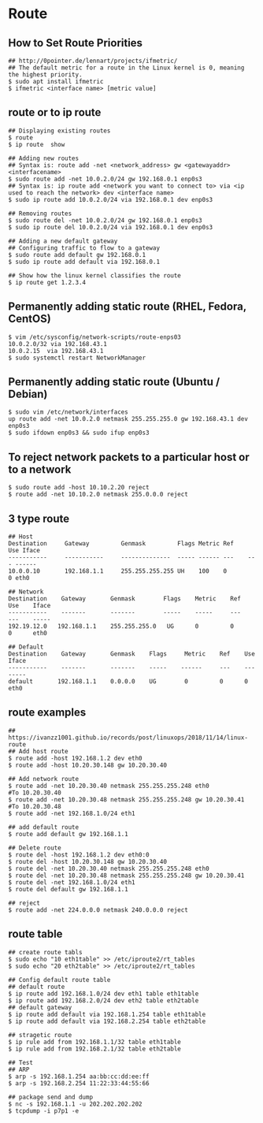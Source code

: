 Route
=====

## How to Set Route Priorities

    ## http://0pointer.de/lennart/projects/ifmetric/
    ## The default metric for a route in the Linux kernel is 0, meaning the highest priority.
    $ sudo apt install ifmetric
    $ ifmetric <interface name> [metric value]

## route or to ip route

    ## Displaying existing routes
    $ route
    $ ip route  show

    ## Adding new routes
    ## Syntax is: route add -net <network_address> gw <gatewayaddr> <interfacename>
    $ sudo route add -net 10.0.2.0/24 gw 192.168.0.1 enp0s3
    ## Syntax is: ip route add <network you want to connect to> via <ip used to reach the network> dev <interface name>
    $ sudo ip route add 10.0.2.0/24 via 192.168.0.1 dev enp0s3

    ## Removing routes
    $ sudo route del -net 10.0.2.0/24 gw 192.168.0.1 enp0s3
    $ sudo ip route del 10.0.2.0/24 via 192.168.0.1 dev enp0s3

    ## Adding a new default gateway
    ## Configuring traffic to flow to a gateway
    $ sudo route add default gw 192.168.0.1
    $ sudo ip route add default via 192.168.0.1

    ## Show how the linux kernel classifies the route
    $ ip route get 1.2.3.4

## Permanently adding static route (RHEL, Fedora, CentOS)

    $ vim /etc/sysconfig/network-scripts/route-enps03
    10.0.2.0/32 via 192.168.43.1
    10.0.2.15  via 192.168.43.1
    $ sudo systemctl restart NetworkManager

## Permanently adding static route (Ubuntu / Debian)

    $ sudo vim /etc/network/interfaces
    up route add -net 10.0.2.0 netmask 255.255.255.0 gw 192.168.43.1 dev enp0s3
    $ sudo ifdown enp0s3 && sudo ifup enp0s3

## To reject network packets to a particular host or to a network

    $ sudo route add -host 10.10.2.20 reject
    $ route add -net 10.10.2.0 netmask 255.0.0.0 reject

## 3 type route

    ## Host
    Destination     Gateway         Genmask         Flags Metric Ref    Use Iface
    -----------     -----------     --------------  ----- ------ ---    --- ------
    10.0.0.10       192.168.1.1     255.255.255.255 UH    100    0        0 eth0

    ## Network
    Destination    Gateway       Genmask        Flags    Metric    Ref     Use    Iface
    -----------    -------       -------        -----    -----     ---     ---    -----
    192.19.12.0   192.168.1.1    255.255.255.0   UG      0         0       0      eth0

    ## Default
    Destination    Gateway       Genmask    Flags     Metric    Ref    Use    Iface
    -----------    -------       -------    -----    ------     ---    ---    -----
    default       192.168.1.1    0.0.0.0    UG        0         0      0      eth0

## route examples

    ## https://ivanzz1001.github.io/records/post/linuxops/2018/11/14/linux-route
    ## Add host route
    $ route add -host 192.168.1.2 dev eth0
    $ route add -host 10.20.30.148 gw 10.20.30.40

    ## Add network route
    $ route add -net 10.20.30.40 netmask 255.255.255.248 eth0           #To 10.20.30.40
    $ route add -net 10.20.30.48 netmask 255.255.255.248 gw 10.20.30.41 #To 10.20.30.48
    $ route add -net 192.168.1.0/24 eth1

    ## add default route
    $ route add default gw 192.168.1.1

    ## Delete route
    $ route del -host 192.168.1.2 dev eth0:0
    $ route del -host 10.20.30.148 gw 10.20.30.40
    $ route del -net 10.20.30.40 netmask 255.255.255.248 eth0
    $ route del -net 10.20.30.48 netmask 255.255.255.248 gw 10.20.30.41
    $ route del -net 192.168.1.0/24 eth1
    $ route del default gw 192.168.1.1

    ## reject
    $ route add -net 224.0.0.0 netmask 240.0.0.0 reject

## route table

    ## create route tabls
    $ sudo echo "10 eth1table" >> /etc/iproute2/rt_tables
    $ sudo echo "20 eth2table" >> /etc/iproute2/rt_tables

    ## Config default route table
    ## default route
    $ ip route add 192.168.1.0/24 dev eth1 table eth1table
    $ ip route add 192.168.2.0/24 dev eth2 table eth2table
    ## default gateway
    $ ip route add default via 192.168.1.254 table eth1table
    $ ip route add default via 192.168.2.254 table eth2table

    ## stragetic route
    $ ip rule add from 192.168.1.1/32 table eth1table
    $ ip rule add from 192.168.2.1/32 table eth2table

    ## Test
    ## ARP
    $ arp -s 192.168.1.254 aa:bb:cc:dd:ee:ff
    $ arp -s 192.168.2.254 11:22:33:44:55:66

    ## package send and dump
    $ nc -s 192.168.1.1 -u 202.202.202.202
    $ tcpdump -i p7p1 -e
